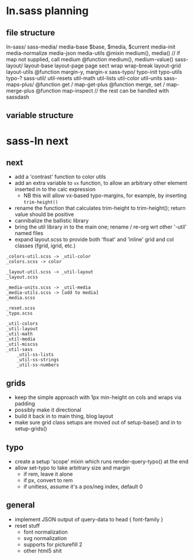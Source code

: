 # ln.sass planning

## file structure

ln-sass/
    sass-media/
        media-base
            $base, $media, $current
        media-init
            media-normalize
        media-json
        media-utils
            @mixin medium(), media() // if map not supplied, call medium
            @function medium(), medium-value()
    sass-layout/
        layout-base
        layout-page
            page
            sect
            wrap
            wrap-break
        layout-grid
        layout-utils
            @function margin-y, margin-x
    sass-typo/
        typo-init
        typo-utils
        typo-?
    sass-util/
        util-resets
        util-math
        util-lists
        util-color
        util-units
        sass-maps-plus/
            @function get / map-get-plus
            @function merge, set / map-merge-plus
            @function map-inspect
            // the rest can be handled with sassdash


## variable structure


# sass-ln next

## next

- add a 'contrast' function to color utils
- add an extra variable to `vx` function, to allow an arbitrary other element inserted in to the calc expression
	- NB this will allow vx-based typo-margins, for example, by inserting `trim-height()`
- rename the function that calculates trim-height to trim-height(); return value should be positive
- cannibalize the ballistic library
- bring the util library in to the main one; rename / re-org wrt other '-util' named files
- expand layout.scss to provide both 'float' and 'inline' grid and col classes (fgrid, igrid, etc.)

```
_colors-util.scss -> _util-color
_colors.scss -> color

_layout-util.scss -> _util-layout
_layout.scss

_media-units.scss -> _util-media
_media-utils.scss -> [add to media]
_media.scss

_reset.scss
_typo.scss

_util-colors
_util-layout
_util-math
_util-media
_util-miscss
_util-sass
	_util-ss-lists
	_util-ss-strings
	_util-ss-numbers
```

## grids

- keep the simple approach with 1px min-height on cols and wraps via padding
- possibly make it directional
- build it back in to main thing, blog layout
- make sure grid class setups are moved out of setup-base() and in to setup-grids()

## typo

- create a setup 'scope' mixin which runs render-query-typo() at the end
- allow set-typo to take arbitrary size and margin
    - if rem, leave it alone
    - if px, convert to rem
    - if unitless, assume it's a pos/neg index, default 0

## general

-   implement JSON output of query-data to head { font-family }
-   reset stuff
    -   font normalization
    -   svg normalization
    -   supports for picturefill 2
    -   other html5 shit
